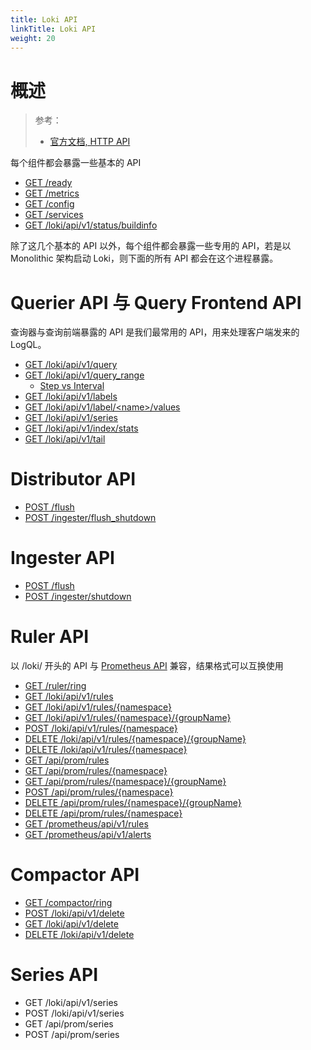 ```yaml
---
title: Loki API
linkTitle: Loki API
weight: 20
---
```


# 概述

> 参考：
>
> - [官方文档, HTTP API](https://grafana.com/docs/loki/latest/api/)

每个组件都会暴露一些基本的 API

- [GET /ready](https://grafana.com/docs/loki/latest/api/#identify-ready-loki-instance)
- [GET /metrics](https://grafana.com/docs/loki/latest/api/#return-exposed-prometheus-metrics)
- [GET /config](https://grafana.com/docs/loki/latest/api/#list-current-configuration)
- [GET /services](https://grafana.com/docs/loki/latest/api/#list-running-services)
- [GET /loki/api/v1/status/buildinfo](https://grafana.com/docs/loki/latest/api/#list-build-information)

除了这几个基本的 API 以外，每个组件都会暴露一些专用的 API，若是以 Monolithic 架构启动 Loki，则下面的所有 API 都会在这个进程暴露。

# Querier API 与 Query Frontend API

查询器与查询前端暴露的 API 是我们最常用的 API，用来处理客户端发来的 LogQL。

- [GET /loki/api/v1/query](https://grafana.com/docs/loki/latest/api/#query-loki)
- [GET /loki/api/v1/query_range](https://grafana.com/docs/loki/latest/api/#query-loki-over-a-range-of-time)
  - [Step vs Interval](https://grafana.com/docs/loki/latest/api/#step-vs-interval)
- [GET /loki/api/v1/labels](https://grafana.com/docs/loki/latest/api/#list-labels-within-a-range-of-time)
- [GET /loki/api/v1/label/\<name>/values](https://grafana.com/docs/loki/latest/api/#list-label-values-within-a-range-of-time)
- [GET /loki/api/v1/series](https://grafana.com/docs/loki/latest/api/#list-series)
- [GET /loki/api/v1/index/stats](https://grafana.com/docs/loki/latest/api/#index-stats)
- [GET /loki/api/v1/tail](https://grafana.com/docs/loki/latest/api/#stream-log-messages)

# Distributor API

- [POST /flush](https://grafana.com/docs/loki/latest/api/#post-flush)
- [POST /ingester/flush_shutdown](https://grafana.com/docs/loki/latest/api/#post-ingesterflush_shutdown)

# Ingester API

- [POST /flush](https://grafana.com/docs/loki/latest/api/#flush-in-memory-chunks-to-backing-store)
- [POST /ingester/shutdown](https://grafana.com/docs/loki/latest/api/#flush-in-memory-chunks-and-shut-down)

# Ruler API

以 /loki/ 开头的 API 与 [Prometheus API](https://prometheus.io/docs/prometheus/latest/querying/api/) 兼容，结果格式可以互换使用

- [GET /ruler/ring](https://grafana.com/docs/loki/latest/api/#ruler-ring-status)
- [GET /loki/api/v1/rules](https://grafana.com/docs/loki/latest/api/#list-rule-groups)
- [GET /loki/api/v1/rules/{namespace}](https://grafana.com/docs/loki/latest/api/#get-rule-groups-by-namespace)
- [GET /loki/api/v1/rules/{namespace}/{groupName}](https://grafana.com/docs/loki/latest/api/#get-rule-group)
- [POST /loki/api/v1/rules/{namespace}](https://grafana.com/docs/loki/latest/api/#set-rule-group)
- [DELETE /loki/api/v1/rules/{namespace}/{groupName}](https://grafana.com/docs/loki/latest/api/#delete-rule-group)
- [DELETE /loki/api/v1/rules/{namespace}](https://grafana.com/docs/loki/latest/api/#delete-namespace)
- [GET /api/prom/rules](https://grafana.com/docs/loki/latest/api/#list-rule-groups)
- [GET /api/prom/rules/{namespace}](https://grafana.com/docs/loki/latest/api/#get-rule-groups-by-namespace)
- [GET /api/prom/rules/{namespace}/{groupName}](https://grafana.com/docs/loki/latest/api/#get-rule-group)
- [POST /api/prom/rules/{namespace}](https://grafana.com/docs/loki/latest/api/#set-rule-group)
- [DELETE /api/prom/rules/{namespace}/{groupName}](https://grafana.com/docs/loki/latest/api/#delete-rule-group)
- [DELETE /api/prom/rules/{namespace}](https://grafana.com/docs/loki/latest/api/#delete-namespace)
- [GET /prometheus/api/v1/rules](https://grafana.com/docs/loki/latest/api/#list-rules)
- [GET /prometheus/api/v1/alerts](https://grafana.com/docs/loki/latest/api/#list-alerts)

# Compactor API

- [GET /compactor/ring](https://grafana.com/docs/loki/latest/api/#get-compactorring)
- [POST /loki/api/v1/delete](https://grafana.com/docs/loki/latest/api/#post-lokiapiv1delete)
- [GET /loki/api/v1/delete](https://grafana.com/docs/loki/latest/api/#get-lokiapiv1delete)
- [DELETE /loki/api/v1/delete](https://grafana.com/docs/loki/latest/api/#delete-lokiapiv1delete)

# Series API

- GET /loki/api/v1/series
- POST /loki/api/v1/series
- GET /api/prom/series
- POST /api/prom/series
